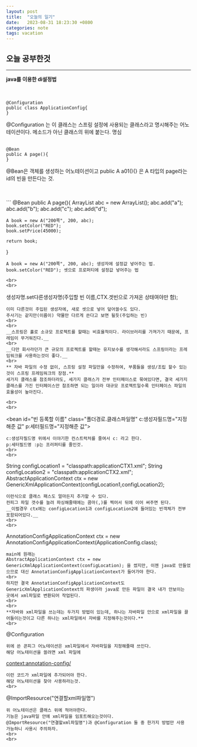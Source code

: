 ```yaml
---
layout: post
title:  "오늘의 일기"
date:   2023-08-31 18:23:30 +0800
categories: note
tags: vacation
---
```

## 오늘 공부한것
___
**java를 이용한 di설정법**
<br>
<br> 
<br>
```
@Configuration
public class ApplicationConfig{
}
```
@Configuration 는 이 클래스는 스프링 설정에 사용되는 클래스라고 명시해주는 어노테이션이다.
메소드가 아닌 클래스의 위에 붙는다. 명심
<br>
<br>
```
@Bean
public A page(){
}
```
@Bean은 객체를 생성하는 어노테이션이고
public A a01(){} 은 A 타입의 page라는 id의 빈을 만든다는 것.

<br>
<br>
```
@Bean
public A page(){
    ArrayList<String> abc = new ArrayList<String>();
    abc.add("a");
    abc.add("b");
    abc.add("c");
    abc.add("d");

    A book = new A("200쪽", 200, abc);
    book.setColor("RED");
    book.setPrice(45000);

    return book;
}
```
A book = new A("200쪽", 200, abc); 생성자에 설정값 넣어주는 법.
book.setColor("RED"); 셋으로 프로퍼티에 설정값 넣어주는 법

<br>
<br>
```
생성자명.set다른생성자명(주입할 빈 이름,CTX.겟빈으로 가져온 상태여야만 함);
```
이미 다른것이 주입된 생성자에, 새로 셋으로 넣어 덮어쓸수도 있다.
주사기는 같지만(이름이) 약물만 다르게 쓴다고 보면 될듯(주입하는 빈)
<br>
<br>
__스프링은 홀로 소규모 프로젝트를 할때는 비효율적이다. 라이브러리를 가져가기 때문에, 프레임이 무거워진다.__
<br>
__다만 회사라던가 큰 규모의 프로젝트를 할때눈 유지보수를 생각해서라도 스프링이라는 프레임워크를 사용하는것이 좋다.__
<br>
** 자바 파일의 수정 없이, 스프링 설정 파일만을 수정하여, 부품들을 생성/조립 할수 있는것이 스프링 프레임워크의 장점.**
세가지 클래스를 참조하더라도, 세가지 클래스가 전부 인터페이스로 묶여있다면, 결국 세가지 클래스를 가진 인터페이스만 참조하면 되는 일이라 대규모 프로젝트일수록 인터페이스 파일의 효율성이 높아진다.

<br>
<br>
```
<bean id="빈 등록할 이름" class="폴더경로.클래스파일명" c:생성자필드명="지정해준 값" p:세터필드명="지정해준 값">
```
c:생성자필드명 위에서 이야기한 컨스트럭처를 줄여서 c: 라고 한다.
p:세터필드명 :p는 프러퍼티를 줄인것.
<br>
<br>

```
String configLocation1 = "classpath:applicationCTX1.xml";
String configLocation2 = "classpath:applicationCTX2.xml";
AbstractApplicationContext ctx = new GenericXmlApplicationContext(configLocation1,configLocation2);

```
이런식으로 클래스 패스도 얼마든지 추가할 수 있다.
컨피그 파일 갯수를 늘려 파싱해줄때에는 콤마(,)를 찍어서 뒤에 이어 써주면 된다.
__이럴경우 ctx에는 configLocation1과 configLocation2에 들어있는 빈객체가 전부 포함되어있다.__
<br>
<br>
```
AnnotationConfigApplicationContext ctx = new AnnotationConfigApplicationContext(ApplicationConfig.class);
```
main에 원래는
AbstractApplicationContext ctx = new GenericXmlApplicationContext(configLocation); 을 썼지만, 이젠 java로 만들었으므로 대신 AnnotationConfigApplicationContext가 들어가야 한다.
<br>
하지만 결국 AnnotationConfigApplicationContext도 GenericXmlApplicationContext의 파생이라 java로 만든 파일이 결국 내가 안보이는 곳에서 xml파일로 변환되어 작업된다.
<br>
<br>
**자바와 xml파일을 쓰는데는 두가지 방법이 있는데, 하나는 자바파일 안으로 xml파일을 끌어들이는것이고 다른 하나는 xml파일에서 자바를 지정해주는것이다.**
<br>
```
@Configuration
```
위에 쓴 콘피그 어노테이션은 xml파일에서 자바파일을 지정해줄때 쓰인다.
해당 어노테이션을 쓸려면 xml 파일에
```
<context:annotation-config/>
<bean class="폴더명.@Configuration어노테이션을 쓴 파일 명">
```
이런 코드가 xml파일에 추가되어야 한다.
해당 어노테이션을 찾아 사용하라는것.
<br>
```
@ImportResource("연결할xml파일명")
```
위 어노테이션은 클래스 위에 적어야한다.
기능은 java파일 안에 xml파일을 임포트해오는것이다.
@ImportResource("연결할xml파일명")과 @Configuration 둘 중 한가지 방법만 사용 가능하니 사용시 주의하자.
<br>
<br>
